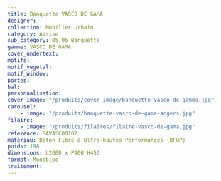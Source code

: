 ```yaml
---
title: Banquette VASCO DE GAMA
designer:
collection: Mobilier urbain
category: Assise
sub_category: 05.06 Banquette
gamme: VASCO DE GAMA
cover_undertext:
motifs:
motif_vegetal:
motif_window:
portes:
bal:
personnalisation:
cover_image: "/produits/cover_image/banquette-vasco-de-gamma.jpg"
carousel:
    - image: "/produits/banquette-vasco-de-gama-angers.jpg"
filaire:
    - image: "/produits/filaires/filaire-vasco-de-gama.jpg"
reference: BAVASCO0102
materiau: Béton Fibré à Ultra-hautes Performances (BFUP)
poids: 198
dimensions: L2000 x P400 H450
format: Monobloc
traitement:
---
```

